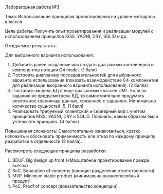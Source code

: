 Лабораторная работа №3

Тема: Использование принципов проектирования на уровне методов и классов

Цель работы: Получить опыт проектирования и реализации модулей с использованием принципов KISS, YAGNI, DRY, SOLID и др.

Ожидаемые результаты:

Для выбранного варианта использования:
1. Добавить ранее созданные или создать диаграммы контейнеров и компонентов нотации C4 model. 
(1 балл)
2. Построить диаграмму последовательностей для выбранного варианта использования (показать взаимодействие C4-компонентов для реализации выбранного варианта использования). 
(2 балла)
3. Построить модель БД в виде диаграммы классов UML. Если по заданию не предусмотрена БД, то самостоятельно продумать возможное хранилище данных, связанное с заданием. Минимально количество сущностей: 5. 
(1 балл)
4. Реализовать требуемый клиентский и серверный код с учетом принципов KISS, YAGNI, DRY и SOLID. Пояснить, каким образом были учтены эти принципы. 
(4  балла)

Повышенная сложность: Самостоятельно ознакомиться, кратко изложить и обосновать применимость или отказ по каждому принципу разработки в отдельности 
(2 балла). 

Рассмотреть следующие принципы разработки: 
1. BDUF. Big design up front («Масштабное проектирование прежде всего»)
2. SoC. Separation оf concerns (принцип разделения ответственности)
3. MVP. Minimum viable product (минимально жизнеспособный продукт)
4. PoC. Proof of concept (доказательство концепции)

